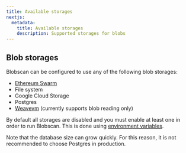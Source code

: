 ```yaml
---
title: Available storages
nextjs:
  metadata:
    title: Available storages
    description: Supported storages for blobs
---
```


## Blob storages

Blobscan can be configured to use any of the following blob storages:

- [Ethereum Swarm](https://www.ethswarm.org/)
- File system
- Google Cloud Storage
- Postgres
- [Weavevm](https://www.wvm.dev/) (currently supports blob reading only)

By default all storages are disabled and you must enable at least one in order to run Blobscan. This is done using [environment variables](/docs/environment).

Note that the database size can grow quickly. For this reason, it is not recommended to choose Postgres in production.

